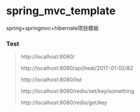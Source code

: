 # spring_mvc_template
spring+springmvc+hibernate项目模板


### Test
>
> http://localhost:8080/
>
> http://localhost:8080/api/heat/2017-01-02/82
>
> http://localhost:8080/list
>
> http://localhost:8080/redis/set/key/something
>
> http://localhost:8080/redis/get/key
>

